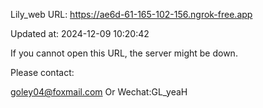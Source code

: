 Lily_web URL: https://ae6d-61-165-102-156.ngrok-free.app

Updated at: 2024-12-09 10:20:42

If you cannot open this URL, the server might be down.

Please contact: 

goley04@foxmail.com Or Wechat:GL_yeaH